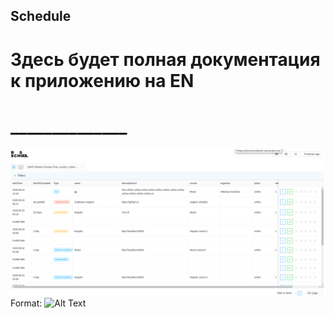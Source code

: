 ## Schedule
# Здесь будет полная документация к приложению на EN
# ______________
![GitHub Logo](/images/schedule.png)
Format: ![Alt Text](url)
